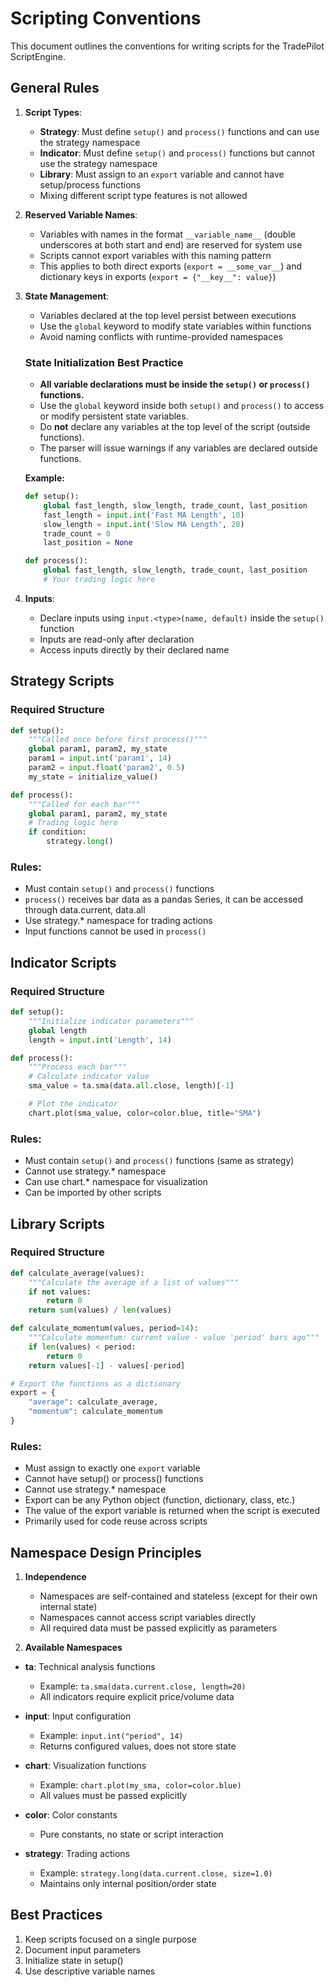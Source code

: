 # Scripting Conventions

This document outlines the conventions for writing scripts for the TradePilot ScriptEngine.

## General Rules

1. **Script Types**:
   - **Strategy**: Must define `setup()` and `process()` functions and can use the strategy namespace
   - **Indicator**: Must define `setup()` and `process()` functions but cannot use the strategy namespace
   - **Library**: Must assign to an `export` variable and cannot have setup/process functions
   - Mixing different script type features is not allowed

2. **Reserved Variable Names**:
   - Variables with names in the format `__variable_name__` (double underscores at both start and end) are reserved for system use
   - Scripts cannot export variables with this naming pattern
   - This applies to both direct exports (`export = __some_var__`) and dictionary keys in exports (`export = {"__key__": value}`)

3. **State Management**:
   - Variables declared at the top level persist between executions
   - Use the `global` keyword to modify state variables within functions
   - Avoid naming conflicts with runtime-provided namespaces

   ### State Initialization Best Practice

   - **All variable declarations must be inside the `setup()` or `process()` functions.**
   - Use the `global` keyword inside both `setup()` and `process()` to access or modify persistent state variables.
   - Do **not** declare any variables at the top level of the script (outside functions).
   - The parser will issue warnings if any variables are declared outside functions.

   **Example:**
   ```python
   def setup():
       global fast_length, slow_length, trade_count, last_position
       fast_length = input.int('Fast MA Length', 10)
       slow_length = input.int('Slow MA Length', 20)
       trade_count = 0
       last_position = None

   def process():
       global fast_length, slow_length, trade_count, last_position
       # Your trading logic here
   ```

3. **Inputs**:
   - Declare inputs using `input.<type>(name, default)` inside the `setup()` function
   - Inputs are read-only after declaration
   - Access inputs directly by their declared name

## Strategy Scripts

### Required Structure
```python
def setup():
    """Called once before first process()"""
    global param1, param2, my_state
    param1 = input.int('param1', 14)
    param2 = input.float('param2', 0.5)
    my_state = initialize_value()

def process():
    """Called for each bar"""
    global param1, param2, my_state
    # Trading logic here
    if condition:
        strategy.long()
```

### Rules:
- Must contain `setup()` and `process()` functions
- `process()` receives bar data as a pandas Series, it can be accessed through data.current, data.all
- Use strategy.* namespace for trading actions
- Input functions cannot be used in `process()`

## Indicator Scripts

### Required Structure
```python
def setup():
    """Initialize indicator parameters"""
    global length
    length = input.int('Length', 14)

def process():
    """Process each bar"""
    # Calculate indicator value
    sma_value = ta.sma(data.all.close, length)[-1]

    # Plot the indicator
    chart.plot(sma_value, color=color.blue, title="SMA")
```

### Rules:
- Must contain `setup()` and `process()` functions (same as strategy)
- Cannot use strategy.* namespace
- Can use chart.* namespace for visualization
- Can be imported by other scripts

## Library Scripts

### Required Structure
```python
def calculate_average(values):
    """Calculate the average of a list of values"""
    if not values:
        return 0
    return sum(values) / len(values)

def calculate_momentum(values, period=14):
    """Calculate momentum: current value - value 'period' bars ago"""
    if len(values) < period:
        return 0
    return values[-1] - values[-period]

# Export the functions as a dictionary
export = {
    "average": calculate_average,
    "momentum": calculate_momentum
}
```

### Rules:
- Must assign to exactly one `export` variable
- Cannot have setup() or process() functions
- Cannot use strategy.* namespace
- Export can be any Python object (function, dictionary, class, etc.)
- The value of the export variable is returned when the script is executed
- Primarily used for code reuse across scripts

## Namespace Design Principles

1. **Independence**
   - Namespaces are self-contained and stateless (except for their own internal state)
   - Namespaces cannot access script variables directly
   - All required data must be passed explicitly as parameters

2. **Available Namespaces**

- **ta**: Technical analysis functions
  - Example: `ta.sma(data.current.close, length=20)`
  - All indicators require explicit price/volume data

- **input**: Input configuration
  - Example: `input.int("period", 14)`
  - Returns configured values, does not store state

- **chart**: Visualization functions
  - Example: `chart.plot(my_sma, color=color.blue)`
  - All values must be passed explicitly

- **color**: Color constants
  - Pure constants, no state or script interaction

- **strategy**: Trading actions
  - Example: `strategy.long(data.current.close, size=1.0)`
  - Maintains only internal position/order state

## Best Practices

1. Keep scripts focused on a single purpose
2. Document input parameters
3. Initialize state in setup()
4. Use descriptive variable names

